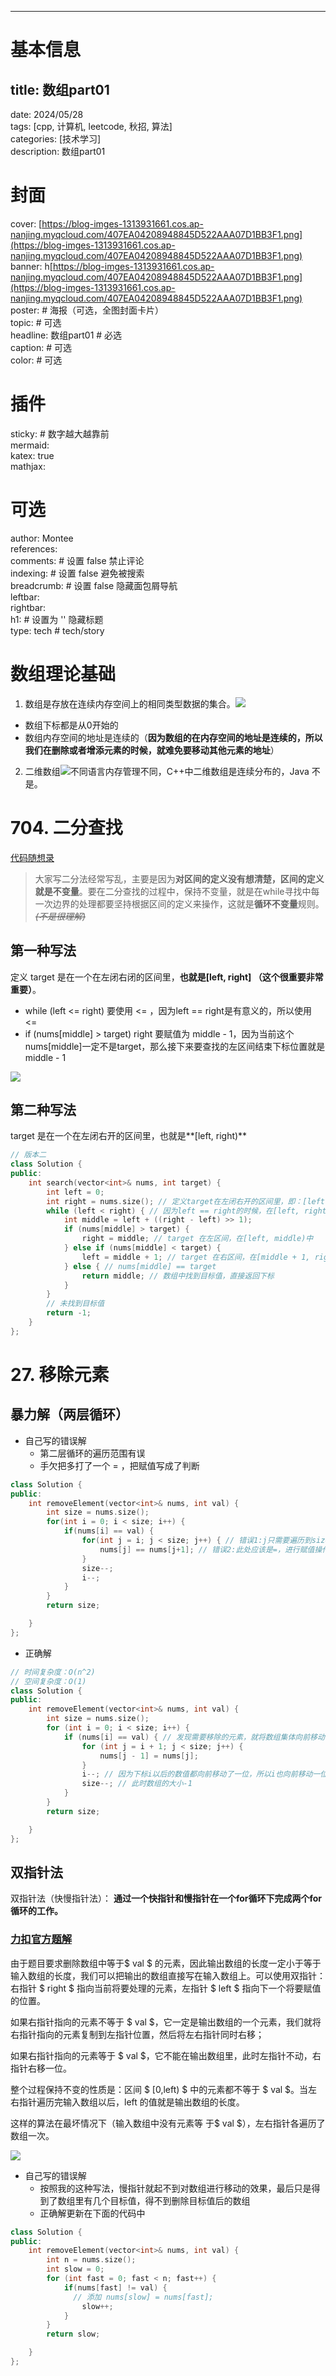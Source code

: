 ---

# 基本信息
## title: 数组part01  
date: 2024/05/28  
tags: [cpp, 计算机, leetcode, 秋招, 算法]  
categories: [技术学习]  
description: 数组part01  
# 封面  
cover: [https://blog-imges-1313931661.cos.ap-nanjing.myqcloud.com/407EA04208948845D522AAA07D1BB3F1.png](https://blog-imges-1313931661.cos.ap-nanjing.myqcloud.com/407EA04208948845D522AAA07D1BB3F1.png)  
banner: h[https://blog-imges-1313931661.cos.ap-nanjing.myqcloud.com/407EA04208948845D522AAA07D1BB3F1.png](https://blog-imges-1313931661.cos.ap-nanjing.myqcloud.com/407EA04208948845D522AAA07D1BB3F1.png)  
poster:  # 海报（可选，全图封面卡片）  
  topic: # 可选  
  headline:  数组part01 # 必选  
  caption:  # 可选  
  color:  # 可选  
# 插件  
sticky: # 数字越大越靠前  
mermaid:  
katex: true  
mathjax:   
# 可选  
author: Montee  
references:  
comments: # 设置 false 禁止评论  
indexing: # 设置 false 避免被搜索  
breadcrumb: # 设置 false 隐藏面包屑导航  
leftbar:   
rightbar:  
h1: # 设置为 '' 隐藏标题  
type: tech # tech/story
# 数组理论基础
1. 数组是存放在连续内存空间上的相同类型数据的集合。![](https://blog-imges-1313931661.cos.ap-nanjing.myqcloud.com/image-20240522193029336.png)
+ 数组下标都是从0开始的
+ 数组内存空间的地址是连续的（**因为数组的在内存空间的地址是连续的，所以我们在删除或者增添元素的时候，就难免要移动其他元素的地址**）
2. 二维数组![](https://blog-imges-1313931661.cos.ap-nanjing.myqcloud.com/image-20240522193547234.png)不同语言内存管理不同，C++中二维数组是连续分布的，Java 不是。

# 704. 二分查找
[代码随想录](https://programmercarl.com/0704.二分查找.html#思路)

> 大家写二分法经常写乱，主要是因为**对区间的定义没有想清楚，区间的定义就是不变量**。要在二分查找的过程中，保持不变量，就是在while寻找中每一次边界的处理都要坚持根据区间的定义来操作，这就是**循环不变量**规则。~~_(不是很理解)_~~
>

## 第一种写法
定义 target 是在一个在左闭右闭的区间里，**也就是[left, right] （这个很重要非常重要）**。

+ while (left <= right) 要使用 <= ，因为left == right是有意义的，所以使用 <=
+ if (nums[middle] > target) right 要赋值为 middle - 1，因为当前这个nums[middle]一定不是target，那么接下来要查找的左区间结束下标位置就是 middle - 1

![](https://blog-imges-1313931661.cos.ap-nanjing.myqcloud.com/image-20240524103229994.png)

## 第二种写法
target 是在一个在左闭右开的区间里，也就是**[left, right)**

```cpp
// 版本二
class Solution {
public:
    int search(vector<int>& nums, int target) {
        int left = 0;
        int right = nums.size(); // 定义target在左闭右开的区间里，即：[left, right)
        while (left < right) { // 因为left == right的时候，在[left, right)是无效的空间，所以使用 <
            int middle = left + ((right - left) >> 1);
            if (nums[middle] > target) {
                right = middle; // target 在左区间，在[left, middle)中
            } else if (nums[middle] < target) {
                left = middle + 1; // target 在右区间，在[middle + 1, right)中
            } else { // nums[middle] == target
                return middle; // 数组中找到目标值，直接返回下标
            }
        }
        // 未找到目标值
        return -1;
    }
};
```

# 27. 移除元素
## 暴力解（两层循环）
+ 自己写的错误解
    - 第二层循环的遍历范围有误
    - 手欠把多打了一个 = ，把赋值写成了判断

```cpp
class Solution {
public:
    int removeElement(vector<int>& nums, int val) {
        int size = nums.size();
        for(int i = 0; i < size; i++) {
            if(nums[i] == val) {
                for(int j = i; j < size; j++) { // 错误1:j只需要遍历到size-1的位置，修改为： j < size-1
                    nums[j] == nums[j+1]; // 错误2:此处应该是=，进行赋值操作
                }
                size--;
                i--;
            }
        }
        return size;

    }
};
```

+ 正确解

```cpp
// 时间复杂度：O(n^2)
// 空间复杂度：O(1)
class Solution {
public:
    int removeElement(vector<int>& nums, int val) {
        int size = nums.size();
        for (int i = 0; i < size; i++) {
            if (nums[i] == val) { // 发现需要移除的元素，就将数组集体向前移动一位
                for (int j = i + 1; j < size; j++) {
                    nums[j - 1] = nums[j];
                }
                i--; // 因为下标i以后的数值都向前移动了一位，所以i也向前移动一位
                size--; // 此时数组的大小-1
            }
        }
        return size;

    }
};
```

## 双指针法
双指针法（快慢指针法）： **通过一个快指针和慢指针在一个for循环下完成两个for循环的工作。**

### [力扣官方题解](https://leetcode.cn/problems/remove-element/solutions/730203/yi-chu-yuan-su-by-leetcode-solution-svxi/)
由于题目要求删除数组中等于$ val $ 的元素，因此输出数组的长度一定小于等于输入数组的长度，我们可以把输出的数组直接写在输入数组上。可以使用双指针：右指针 $ right $ 指向当前将要处理的元素，左指针 $ left $ 指向下一个将要赋值的位置。

如果右指针指向的元素不等于 $ val $，它一定是输出数组的一个元素，我们就将右指针指向的元素复制到左指针位置，然后将左右指针同时右移；

如果右指针指向的元素等于 $ val $，它不能在输出数组里，此时左指针不动，右指针右移一位。

整个过程保持不变的性质是：区间  $ [0,left) $ 中的元素都不等于 $ val $。当左右指针遍历完输入数组以后，left 的值就是输出数组的长度。

这样的算法在最坏情况下（输入数组中没有元素等 于$ val $），左右指针各遍历了数组一次。

![](https://blog-imges-1313931661.cos.ap-nanjing.myqcloud.com/27.%E7%A7%BB%E9%99%A4%E5%85%83%E7%B4%A0-%E5%8F%8C%E6%8C%87%E9%92%88%E6%B3%95.gif)



+ 自己写的错误解
    - 按照我的这种写法，慢指针就起不到对数组进行移动的效果，最后只是得到了数组里有几个目标值，得不到删除目标值后的数组
    - 正确解更新在下面的代码中

```cpp
class Solution {
public:
    int removeElement(vector<int>& nums, int val) {
        int n = nums.size();
        int slow = 0;
        for (int fast = 0; fast < n; fast++) {
            if(nums[fast] != val) {
              // 添加 nums[slow] = nums[fast];
                slow++;
            }
        }
        return slow;

    }
};
```

